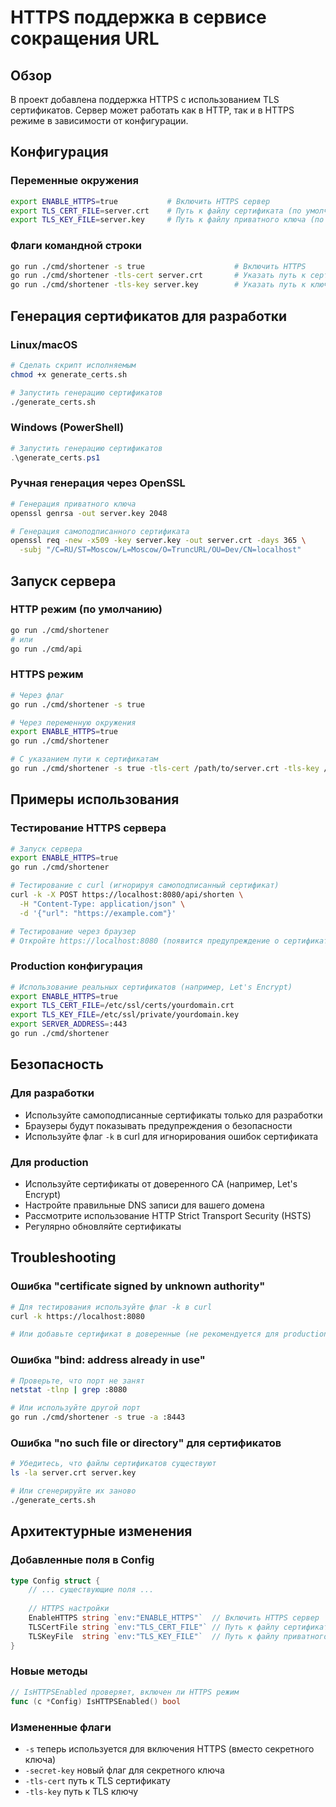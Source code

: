 # HTTPS поддержка в сервисе сокращения URL

## Обзор

В проект добавлена поддержка HTTPS с использованием TLS сертификатов. Сервер может работать как в HTTP, так и в HTTPS режиме в зависимости от конфигурации.

## Конфигурация

### Переменные окружения

```bash
export ENABLE_HTTPS=true           # Включить HTTPS сервер
export TLS_CERT_FILE=server.crt    # Путь к файлу сертификата (по умолчанию: server.crt)
export TLS_KEY_FILE=server.key     # Путь к файлу приватного ключа (по умолчанию: server.key)
```

### Флаги командной строки

```bash
go run ./cmd/shortener -s true                    # Включить HTTPS
go run ./cmd/shortener -tls-cert server.crt       # Указать путь к сертификату
go run ./cmd/shortener -tls-key server.key        # Указать путь к ключу
```

## Генерация сертификатов для разработки

### Linux/macOS

```bash
# Сделать скрипт исполняемым
chmod +x generate_certs.sh

# Запустить генерацию сертификатов
./generate_certs.sh
```

### Windows (PowerShell)

```powershell
# Запустить генерацию сертификатов
.\generate_certs.ps1
```

### Ручная генерация через OpenSSL

```bash
# Генерация приватного ключа
openssl genrsa -out server.key 2048

# Генерация самоподписанного сертификата
openssl req -new -x509 -key server.key -out server.crt -days 365 \
  -subj "/C=RU/ST=Moscow/L=Moscow/O=TruncURL/OU=Dev/CN=localhost"
```

## Запуск сервера

### HTTP режим (по умолчанию)

```bash
go run ./cmd/shortener
# или
go run ./cmd/api
```

### HTTPS режим

```bash
# Через флаг
go run ./cmd/shortener -s true

# Через переменную окружения
export ENABLE_HTTPS=true
go run ./cmd/shortener

# С указанием пути к сертификатам
go run ./cmd/shortener -s true -tls-cert /path/to/server.crt -tls-key /path/to/server.key
```

## Примеры использования

### Тестирование HTTPS сервера

```bash
# Запуск сервера
export ENABLE_HTTPS=true
go run ./cmd/shortener

# Тестирование с curl (игнорируя самоподписанный сертификат)
curl -k -X POST https://localhost:8080/api/shorten \
  -H "Content-Type: application/json" \
  -d '{"url": "https://example.com"}'

# Тестирование через браузер
# Откройте https://localhost:8080 (появится предупреждение о сертификате)
```

### Production конфигурация

```bash
# Использование реальных сертификатов (например, Let's Encrypt)
export ENABLE_HTTPS=true
export TLS_CERT_FILE=/etc/ssl/certs/yourdomain.crt
export TLS_KEY_FILE=/etc/ssl/private/yourdomain.key
export SERVER_ADDRESS=:443
go run ./cmd/shortener
```

## Безопасность

### Для разработки
- Используйте самоподписанные сертификаты только для разработки
- Браузеры будут показывать предупреждения о безопасности
- Используйте флаг `-k` в curl для игнорирования ошибок сертификата

### Для production
- Используйте сертификаты от доверенного CA (например, Let's Encrypt)
- Настройте правильные DNS записи для вашего домена
- Рассмотрите использование HTTP Strict Transport Security (HSTS)
- Регулярно обновляйте сертификаты

## Troubleshooting

### Ошибка "certificate signed by unknown authority"

```bash
# Для тестирования используйте флаг -k в curl
curl -k https://localhost:8080

# Или добавьте сертификат в доверенные (не рекомендуется для production)
```

### Ошибка "bind: address already in use"

```bash
# Проверьте, что порт не занят
netstat -tlnp | grep :8080

# Или используйте другой порт
go run ./cmd/shortener -s true -a :8443
```

### Ошибка "no such file or directory" для сертификатов

```bash
# Убедитесь, что файлы сертификатов существуют
ls -la server.crt server.key

# Или сгенерируйте их заново
./generate_certs.sh
```

## Архитектурные изменения

### Добавленные поля в Config

```go
type Config struct {
    // ... существующие поля ...
    
    // HTTPS настройки
    EnableHTTPS string `env:"ENABLE_HTTPS"`  // Включить HTTPS сервер
    TLSCertFile string `env:"TLS_CERT_FILE"` // Путь к файлу сертификата TLS
    TLSKeyFile  string `env:"TLS_KEY_FILE"`  // Путь к файлу приватного ключа TLS
}
```

### Новые методы

```go
// IsHTTPSEnabled проверяет, включен ли HTTPS режим
func (c *Config) IsHTTPSEnabled() bool
```

### Измененные флаги

- `-s` теперь используется для включения HTTPS (вместо секретного ключа)
- `-secret-key` новый флаг для секретного ключа
- `-tls-cert` путь к TLS сертификату
- `-tls-key` путь к TLS ключу 